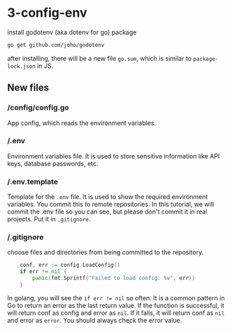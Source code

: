 # 3-config-env

install godotenv (aka dotenv for go) package
```bash
go get github.com/joho/godotenv
```
after installing, there will be a new file `go.sum`, which is similar to `package-lock.json` in JS.

## New files
### /config/config.go
App config, which reads the environment variables.

### /.env
Environment variables file. It is used to store sensitive information like API keys, database passwords, etc.

### /.env.template
Template for the `.env` file. It is used to show the required environment variables. You commit this to remote repositories. In this tutorial, we will commit the .env file so you can see, but please don't commit it in real projects. Put it in `.gitignore`.

### /.gitignore
choose files and directories from being committed to the repository.


```go
    conf, err := config.LoadConfig()
	if err != nil {
		panic(fmt.Sprintf("Failed to load config: %v", err))
	}
```
In golang, you will see the `if err != nil` so often. It is a common pattern in Go to return an error as the last return value. If the function is successful, it will return conf as config and error as `nil`. If it fails, it will return conf as `nil` and error as `error`. You should always check the error value.